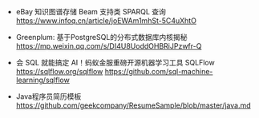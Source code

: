 - eBay 知识图谱存储 Beam  支持类 SPARQL 查询
    https://www.infoq.cn/article/joEWAm1mhSt-5C4uXhtO

- Greenplum: 基于PostgreSQL的分布式数据库内核揭秘
    https://mp.weixin.qq.com/s/DI4U8UoddOHBRiJPzwfr-Q

- 会 SQL 就能搞定 AI！蚂蚁金服重磅开源机器学习工具 SQLFlow
    https://sqlflow.org/sqlflow https://github.com/sql-machine-learning/sqlflow


- Java程序员简历模板
    https://github.com/geekcompany/ResumeSample/blob/master/java.md
